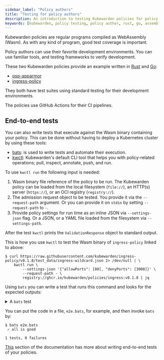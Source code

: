 ```yaml
---
sidebar_label: "Policy authors"
title: "Testing for policy authors"
description: An introduction to testing Kubewarden policies for policy authors.
keywords: [kubewarden, policy testing, policy author, rust, go, assemblyscript, development environment]
---
```


Kubewarden policies are regular programs compiled as WebAssembly (Wasm).
As with any kind of program, good test coverage is important.

Policy authors can use their favorite development environments. You can use familiar tools, and testing frameworks to verify development.

These two Kubewarden policies provide an example written in [Rust](/writing-policies/rust/01-intro-rust.md) and [Go](/writing-policies/go/01-intro-go.md):

- [psp-apparmor](https://github.com/kubewarden/psp-apparmor)
- [ingress-policy](https://github.com/kubewarden/ingress-policy)

They both have test suites using standard testing for their development environments.

The policies use GitHub Actions for their CI pipelines.

## End-to-end tests

You can also write tests that execute against the Wasm binary containing your policy.
This can be done without having to deploy a Kubernetes cluster by using these tools:

- [bats](https://github.com/bats-core/bats-core): is used to write tests and automate their execution.
- [kwctl](https://github.com/kubewarden/kwctl): Kubewarden's default CLI tool that helps you with policy-related operations; pull, inspect, annotate, push, and run.

To use `kwctl run` the following input is needed:

1. Wasm binary file reference of the policy to be run.
The Kubewarden policy can be loaded from the local filesystem (`file://`), an HTTP(s) server (`https://`), or an OCI registry (`registry://`).
1. The admission request object to be tested.
You provide it via the `--request-path` argument.
Or you can provide it on `stdin` by setting `--request-path` to `-`.
1. Provide policy settings for run time as an inline JSON via `--settings-json` flag.
Or a JSON, or a YAML file loaded from the filesystem via `--settings-path`.

After the test `kwctl` prints the `ValidationResponse` object to standard output.

This is how you use `kwctl` to test the Wasm binary of `ingress-policy` linked to above:

```
$ curl https://raw.githubusercontent.com/kubewarden/ingress-policy/v0.1.8/test_data/ingress-wildcard.json 2> /dev/null | \
    kwctl run \
        --settings-json '{"allowPorts": [80], "denyPorts": [3000]}' \
        --request-path - \
        registry://ghcr.io/kubewarden/policies/ingress:v0.1.8 | jq
```

Using `bats` you can write a test that runs this command and looks for the expected outputs:

<details>

<summary>A <code>bats</code> test</summary>

```bash
@test "all is good" {
  run kwctl run \
    --request-path test_data/ingress-wildcard.json \
    --settings-json '{"allowPorts": [80], "denyPorts": [3000]}' \
    ingress-policy.wasm

  # this prints the output when one the checks below fails
  echo "output = ${output}"

  # settings validation passed
  [[ "$output" == *"valid: true"* ]]

  # request accepted
  [[ "$output" == *"allowed: true"* ]]
}
```

</details>

You can put the code in a file, `e2e.bats`, for example, and then invoke `bats` by:

```
$ bats e2e.bats
 ✓ all is good

1 tests, 0 failures
```

[This](/writing-policies/go/05-e2e-tests.md) section of the documentation has more about writing end-to-end tests of your policies.
